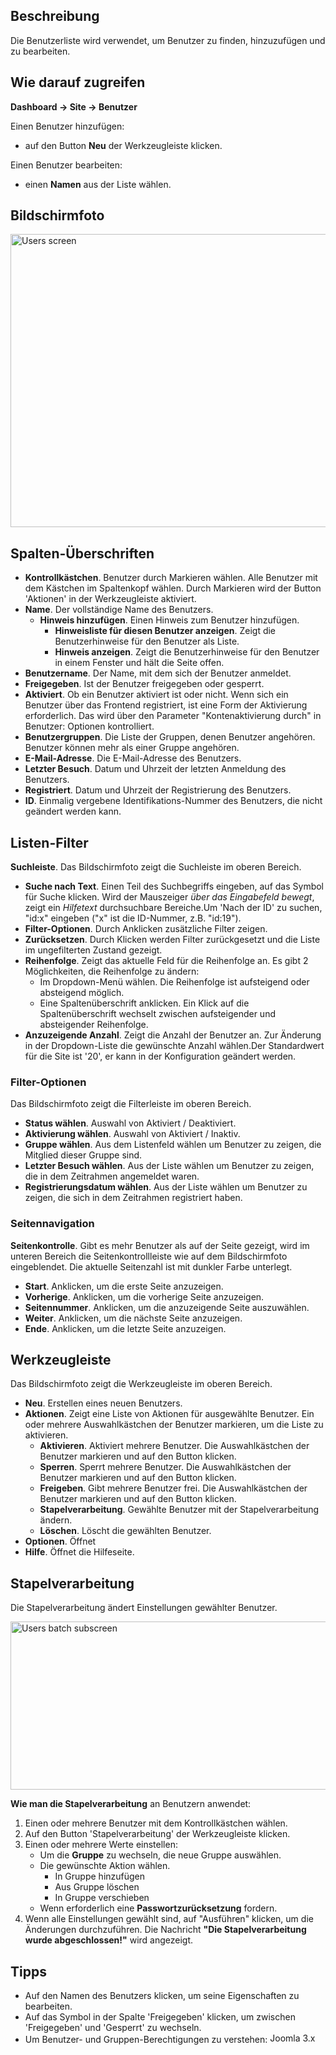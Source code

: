 <!-- Filename: Help4.x:Users / Display title: Benutzer -->

## Beschreibung

Die Benutzerliste wird verwendet, um Benutzer zu finden, hinzuzufügen
und zu bearbeiten.

## Wie darauf zugreifen

**Dashboard → Site → Benutzer**

Einen Benutzer hinzufügen:

- auf den Button **Neu** der Werkzeugleiste klicken.

Einen Benutzer bearbeiten:

- einen **Namen** aus der Liste wählen.

## Bildschirmfoto

<img
src="https://docs.joomla.org/images/thumb/b/ba/Help-4x-Users-screen-de.png/800px-Help-4x-Users-screen-de.png"
decoding="async"
srcset="https://docs.joomla.org/images/thumb/b/ba/Help-4x-Users-screen-de.png/1200px-Help-4x-Users-screen-de.png 1.5x, https://docs.joomla.org/images/thumb/b/ba/Help-4x-Users-screen-de.png/1600px-Help-4x-Users-screen-de.png 2x"
data-file-width="2556" data-file-height="1500" width="800" height="469"
alt="Users screen" />

## Spalten-Überschriften

- **Kontrollkästchen**. Benutzer durch Markieren wählen. Alle Benutzer
  mit dem Kästchen im Spaltenkopf wählen. Durch Markieren wird der
  Button 'Aktionen' in der Werkzeugleiste aktiviert.
- **Name**. Der vollständige Name des Benutzers.
  - **Hinweis hinzufügen**. Einen Hinweis zum Benutzer hinzufügen.
    - **Hinweisliste für diesen Benutzer anzeigen**. Zeigt die
      Benutzerhinweise
      für den Benutzer als Liste.
    - **Hinweis anzeigen**. Zeigt die Benutzerhinweise für den Benutzer
      in einem Fenster und hält die Seite offen.
- **Benutzername**. Der Name, mit dem sich der Benutzer anmeldet.
- **Freigegeben**. Ist der Benutzer freigegeben oder gesperrt.
- **Aktiviert**. Ob ein Benutzer aktiviert ist oder nicht. Wenn sich ein
  Benutzer über das Frontend registriert, ist eine Form der Aktivierung
  erforderlich. Das wird über den Parameter "Kontenaktivierung durch" in
  Benutzer:
  Optionen
  kontrolliert.
- **Benutzergruppen**. Die Liste der Gruppen, denen Benutzer angehören.
  Benutzer können mehr als einer Gruppe angehören.
- **E-Mail-Adresse**. Die E-Mail-Adresse des Benutzers.
- **Letzter Besuch**. Datum und Uhrzeit der letzten Anmeldung des
  Benutzers.
- **Registriert**. Datum und Uhrzeit der Registrierung des Benutzers.
- **ID**. Einmalig vergebene Identifikations-Nummer des Benutzers, die
  nicht geändert werden kann.

## Listen-Filter

**Suchleiste**. Das Bildschirmfoto zeigt die Suchleiste
im oberen Bereich.

- **Suche nach Text**. Einen Teil des Suchbegriffs eingeben, auf das
  Symbol für Suche klicken. Wird der Mauszeiger *über das Eingabefeld
  bewegt*, zeigt ein *Hilfetext* durchsuchbare Bereiche.Um 'Nach der ID'
  zu suchen, "id:x" eingeben ("x" ist die ID-Nummer, z.B. "id:19").
- **Filter-Optionen**. Durch Anklicken zusätzliche Filter zeigen.
- **Zurücksetzen**. Durch Klicken werden Filter zurückgesetzt und die
  Liste im ungefilterten Zustand gezeigt.
- **Reihenfolge**. Zeigt das aktuelle Feld für die Reihenfolge an. Es
  gibt 2 Möglichkeiten, die Reihenfolge zu ändern:
  - Im Dropdown-Menü wählen. Die Reihenfolge ist aufsteigend oder
    absteigend möglich.
  - Eine Spaltenüberschrift anklicken. Ein Klick auf die
    Spaltenüberschrift wechselt zwischen aufsteigender und absteigender
    Reihenfolge.
- **Anzuzeigende Anzahl**. Zeigt die Anzahl der Benutzer an. Zur
  Änderung in der Dropdown-Liste die gewünschte Anzahl wählen.Der
  Standardwert für die Site ist '20', er kann in der
  Konfiguration
  geändert werden.

### Filter-Optionen

Das Bildschirmfoto zeigt die Filterleiste im oberen
Bereich.

- **Status wählen**. Auswahl von Aktiviert / Deaktiviert.
- **Aktivierung wählen**. Auswahl von Aktiviert / Inaktiv.
- **Gruppe wählen**. Aus dem Listenfeld wählen um Benutzer zu zeigen,
  die Mitglied dieser Gruppe sind.
- **Letzter Besuch wählen**. Aus der Liste wählen um Benutzer zu zeigen,
  die in dem Zeitrahmen angemeldet waren.
- **Registrierungsdatum wählen**. Aus der Liste wählen um Benutzer zu
  zeigen, die sich in dem Zeitrahmen registriert haben.

### Seitennavigation

**Seitenkontrolle**. Gibt es mehr Benutzer als auf der Seite gezeigt,
wird im unteren Bereich die Seitenkontrollleiste wie auf dem
Bildschirmfoto eingeblendet. Die aktuelle Seitenzahl ist
mit dunkler Farbe unterlegt.

- **Start**. Anklicken, um die erste Seite anzuzeigen.
- **Vorherige**. Anklicken, um die vorherige Seite anzuzeigen.
- **Seitennummer**. Anklicken, um die anzuzeigende Seite auszuwählen.
- **Weiter**. Anklicken, um die nächste Seite anzuzeigen.
- **Ende**. Anklicken, um die letzte Seite anzuzeigen.

## Werkzeugleiste

Das Bildschirmfoto zeigt die Werkzeugleiste im oberen
Bereich.

- **Neu**. Erstellen eines neuen Benutzers.
- **Aktionen**. Zeigt eine Liste von Aktionen für ausgewählte Benutzer.
  Ein oder mehrere Auswahlkästchen der Benutzer markieren, um die Liste
  zu aktivieren.
  - **Aktivieren**. Aktiviert mehrere Benutzer. Die Auswahlkästchen der
    Benutzer markieren und auf den Button klicken.
  - **Sperren**. Sperrt mehrere Benutzer. Die Auswahlkästchen der
    Benutzer markieren und auf den Button klicken.
  - **Freigeben**. Gibt mehrere Benutzer frei. Die Auswahlkästchen der
    Benutzer markieren und auf den Button klicken.
  - **Stapelverarbeitung**. Gewählte Benutzer mit der Stapelverarbeitung
    ändern.
  - **Löschen**. Löscht die gewählten Benutzer.
- **Optionen**. Öffnet
- **Hilfe**. Öffnet die Hilfeseite.

## Stapelverarbeitung

Die Stapelverarbeitung ändert Einstellungen gewählter Benutzer.

<img
src="https://docs.joomla.org/images/thumb/e/e1/Help-4x-Users-batch-subscreen-de.png/600px-Help-4x-Users-batch-subscreen-de.png"
decoding="async"
srcset="https://docs.joomla.org/images/thumb/e/e1/Help-4x-Users-batch-subscreen-de.png/900px-Help-4x-Users-batch-subscreen-de.png 1.5x, https://docs.joomla.org/images/thumb/e/e1/Help-4x-Users-batch-subscreen-de.png/1200px-Help-4x-Users-batch-subscreen-de.png 2x"
data-file-width="1598" data-file-height="717" width="600" height="269"
alt="Users batch subscreen" />

**Wie man die Stapelverarbeitung** an Benutzern anwendet:

1.  Einen oder mehrere Benutzer mit dem Kontrollkästchen wählen.
2.  Auf den Button 'Stapelverarbeitung' der Werkzeugleiste klicken.
3.  Einen oder mehrere Werte einstellen:
    - Um die **Gruppe** zu wechseln, die neue Gruppe auswählen.
    - Die gewünschte Aktion wählen.
      - In Gruppe hinzufügen
      - Aus Gruppe löschen
      - In Gruppe verschieben
    - Wenn erforderlich eine **Passwortzurücksetzung** fordern.
4.  Wenn alle Einstellungen gewählt sind, auf "Ausführen" klicken, um
    die Änderungen durchzuführen. Die Nachricht **"Die
    Stapelverarbeitung wurde abgeschlossen!"** wird angezeigt.

## Tipps

- Auf den Namen des Benutzers klicken, um seine Eigenschaften zu
  bearbeiten.
- Auf das Symbol in der Spalte 'Freigegeben' klicken, um zwischen
  'Freigegeben' und 'Gesperrt' zu wechseln.
- Um Benutzer- und Gruppen-Berechtigungen zu verstehen:
  <img src="https://docs.joomla.org/images/4/49/Compat_icon_3_x_long.png"
  decoding="async" data-file-width="75" data-file-height="16" width="75"
  height="16" alt="Joomla 3.x" />
